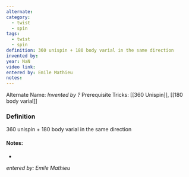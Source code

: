 ```yaml
---
alternate: 
category:
  - twist
  - spin
tags:
  - twist
  - spin
definition: 360 unispin + 180 body varial in the same direction
invented by: 
year: NaN
video link: 
entered by: Emile Mathieu
notes: 
---
```

Alternate Name: 
*Invented by ?*
Prerequisite Tricks: [[360 Unispin]], [[180 body varial]]

### Definition
360 unispin + 180 body varial in the same direction


#### Notes:
- 
*entered by: Emile Mathieu*
